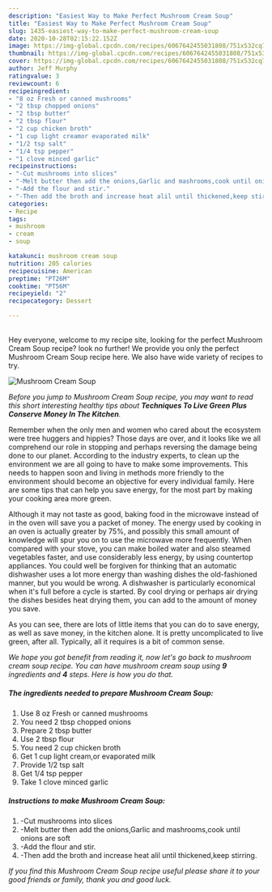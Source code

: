 ```yaml
---
description: "Easiest Way to Make Perfect Mushroom Cream Soup"
title: "Easiest Way to Make Perfect Mushroom Cream Soup"
slug: 1435-easiest-way-to-make-perfect-mushroom-cream-soup
date: 2020-10-28T02:15:22.152Z
image: https://img-global.cpcdn.com/recipes/6067642455031808/751x532cq70/mushroom-cream-soup-recipe-main-photo.jpg
thumbnail: https://img-global.cpcdn.com/recipes/6067642455031808/751x532cq70/mushroom-cream-soup-recipe-main-photo.jpg
cover: https://img-global.cpcdn.com/recipes/6067642455031808/751x532cq70/mushroom-cream-soup-recipe-main-photo.jpg
author: Jeff Murphy
ratingvalue: 3
reviewcount: 6
recipeingredient:
- "8 oz Fresh or canned mushrooms"
- "2 tbsp chopped onions"
- "2 tbsp butter"
- "2 tbsp flour"
- "2 cup chicken broth"
- "1 cup light creamor evaporated milk"
- "1/2 tsp salt"
- "1/4 tsp pepper"
- "1 clove minced garlic"
recipeinstructions:
- "-Cut mushrooms into slices"
- "-Melt butter then add the onions,Garlic and mashrooms,cook until onions are soft"
- "-Add the flour and stir."
- "-Then add the broth and increase heat alil until thickened,keep stirring."
categories:
- Recipe
tags:
- mushroom
- cream
- soup

katakunci: mushroom cream soup 
nutrition: 205 calories
recipecuisine: American
preptime: "PT26M"
cooktime: "PT56M"
recipeyield: "2"
recipecategory: Dessert

---
```

<br>
Hey everyone, welcome to my recipe site, looking for the perfect Mushroom Cream Soup recipe? look no further! We provide you only the perfect Mushroom Cream Soup recipe here. We also have wide variety of recipes to try.
<br>


![Mushroom Cream Soup](https://img-global.cpcdn.com/recipes/6067642455031808/751x532cq70/mushroom-cream-soup-recipe-main-photo.jpg)

<i>Before you jump to Mushroom Cream Soup recipe, you may want to read this short interesting healthy tips about 
<strong>Techniques To Live Green Plus Conserve Money In The Kitchen</strong>.</i>
</br>

Remember when the only men and women who cared about the ecosystem were tree huggers and hippies? Those days are over, and it looks like we all comprehend our role in stopping and perhaps reversing the damage being done to our planet. According to the industry experts, to clean up the environment we are all going to have to make some improvements. This needs to happen soon and living in methods more friendly to the environment should become an objective for every individual family. Here are some tips that can help you save energy, for the most part by making your cooking area more green.

Although it may not taste as good, baking food in the microwave instead of in the oven will save you a packet of money. The energy used by cooking in an oven is actually greater by 75%, and possibly this small amount of knowledge will spur you on to use the microwave more frequently. When compared with your stove, you can make boiled water and also steamed vegetables faster, and use considerably less energy, by using countertop appliances. You could well be forgiven for thinking that an automatic dishwasher uses a lot more energy than washing dishes the old-fashioned manner, but you would be wrong. A dishwasher is particularly economical when it's full before a cycle is started. By cool drying or perhaps air drying the dishes besides heat drying them, you can add to the amount of money you save.

As you can see, there are lots of little items that you can do to save energy, as well as save money, in the kitchen alone. It is pretty uncomplicated to live green, after all. Typically, all it requires is a bit of common sense.


<i>We hope you got benefit from reading it, now let's go back to mushroom cream soup recipe. You can have mushroom cream soup using <strong>9</strong> ingredients and <strong>4</strong> steps. Here is how you do that.
</i>

##### The ingredients needed to prepare Mushroom Cream Soup:

1. Use 8 oz Fresh or canned mushrooms
1. You need 2 tbsp chopped onions
1. Prepare 2 tbsp butter
1. Use 2 tbsp flour
1. You need 2 cup chicken broth
1. Get 1 cup light cream,or evaporated milk
1. Provide 1/2 tsp salt
1. Get 1/4 tsp pepper
1. Take 1 clove minced garlic


##### Instructions to make Mushroom Cream Soup:

1. -Cut mushrooms into slices
1. -Melt butter then add the onions,Garlic and mashrooms,cook until onions are soft
1. -Add the flour and stir.
1. -Then add the broth and increase heat alil until thickened,keep stirring.


<i>If you find this Mushroom Cream Soup recipe useful please share it to your good friends or family, thank you and good luck.</i>
